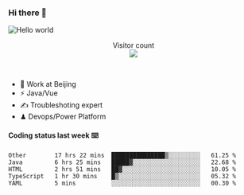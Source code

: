 ### Hi there 👋

<img src="https://raw.githubusercontent.com/sagar-viradiya/sagar-viradiya/master/resources/banner.png" alt="Hello world">
<p align="center"> 
  Visitor count<br/>
  <img src="https://profile-counter.glitch.me/youszoe/count.svg" />
</p>
<br/>

- 🍻 Work at Beijing 
- ⚡  Java/Vue
- ✍️  Troubleshoting expert
- ♟  Devops/Power Platform 

#### Coding status last week ⌨️

<!--START_SECTION:waka-->
```text
Other        17 hrs 22 mins  ███████████████▒░░░░░░░░░   61.25 % 
Java         6 hrs 25 mins   █████▓░░░░░░░░░░░░░░░░░░░   22.68 % 
HTML         2 hrs 51 mins   ██▓░░░░░░░░░░░░░░░░░░░░░░   10.05 % 
TypeScript   1 hr 30 mins    █▒░░░░░░░░░░░░░░░░░░░░░░░   05.32 % 
YAML         5 mins          ░░░░░░░░░░░░░░░░░░░░░░░░░   00.30 % 
```
<!--END_SECTION:waka-->

<br/>
<center><img src="http://ghchart.rshah.org/409ba5/yousazoe" alt="" /></center>



